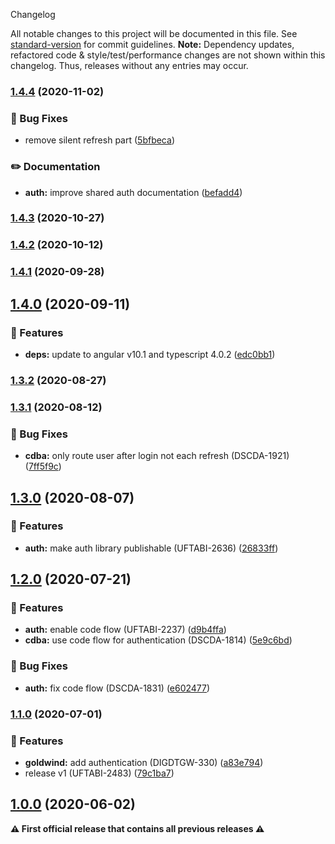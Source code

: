  Changelog

All notable changes to this project will be documented in this file. See [standard-version](https://github.com/conventional-changelog/standard-version) for commit guidelines.
**Note:** Dependency updates, refactored code & style/test/performance changes are not shown within this changelog. Thus, releases without any entries may occur.

### [1.4.4](///compare/v1.9.0...v1.4.4) (2020-11-02)


### 🐛 Bug Fixes

* remove silent refresh part ([5bfbeca](///commit/5bfbecaa019d11db5827b41f4956c4af351d8b70))


### ✏️ Documentation

* **auth:** improve shared auth documentation ([befadd4](///commit/befadd4f026caa06e8fd6c8e4211ec305249fd0b))

### [1.4.3](https://gitlab.schaeffler.com/frontend-schaeffler/schaeffler-frontend/compare/v1.9.0...v1.4.3) (2020-10-27)

### [1.4.2](///compare/v1.7.0...v1.4.2) (2020-10-12)

### [1.4.1](///compare/v1.6.0...v1.4.1) (2020-09-28)

## [1.4.0](///compare/v1.5.0...v1.4.0) (2020-09-11)


### 🎸 Features

* **deps:** update to angular v10.1 and typescript 4.0.2 ([edc0bb1](///commit/edc0bb1d32af1b0b585de3f79bc96eaf393c240e))

### [1.3.2](///compare/v1.4.0...v1.3.2) (2020-08-27)

### [1.3.1](///compare/v1.3.0...v1.3.1) (2020-08-12)


### 🐛 Bug Fixes

* **cdba:** only route user after login not each refresh (DSCDA-1921) ([7ff5f9c](///commit/7ff5f9cff20e219be4c9ca72a775ae9195ad084f))

## [1.3.0](///compare/v1.2.0...v1.3.0) (2020-08-07)


### 🎸 Features

* **auth:** make auth library publishable (UFTABI-2636) ([26833ff](///commit/26833ffdccd5dc448e99130de7fd240462721e02))

## [1.2.0](https://gitlab.schaeffler.com/frontend-schaeffler/schaeffler-frontend/compare/v1.1.0...v1.2.0) (2020-07-21)


### 🎸 Features

* **auth:** enable code flow (UFTABI-2237) ([d9b4ffa](https://gitlab.schaeffler.com/frontend-schaeffler/schaeffler-frontend/commit/d9b4ffa0452b69f4547db98f0698f8f9d8eabd91))
* **cdba:** use code flow for authentication (DSCDA-1814) ([5e9c6bd](https://gitlab.schaeffler.com/frontend-schaeffler/schaeffler-frontend/commit/5e9c6bdfe13dfa86521d19afe12e4eb3613b0d76))


### 🐛 Bug Fixes

* **auth:** fix code flow (DSCDA-1831) ([e602477](https://gitlab.schaeffler.com/frontend-schaeffler/schaeffler-frontend/commit/e602477fb049a96f9be26813fb9b72d846d6e9ab))

### [1.1.0](https://gitlab.schaeffler.com/frontend-schaeffler/schaeffler-frontend/compare/v1.0.0...v1.1.0) (2020-07-01)


### 🎸 Features

* **goldwind:** add authentication (DIGDTGW-330) ([a83e794](https://gitlab.schaeffler.com/frontend-schaeffler/schaeffler-frontend/commit/a83e79426f15464d67eb7fb150fa4eb69bdd47ec))
* release v1 (UFTABI-2483) ([79c1ba7](https://gitlab.schaeffler.com/frontend-schaeffler/schaeffler-frontend/commit/79c1ba7c6c1af8ccd909083d91fffbe0ae017ebb))

## [1.0.0](https://gitlab.schaeffler.com/frontend-schaeffler/schaeffler-frontend/compare/v0.5.0...v1.0.0) (2020-06-02)

**⚠ First official release that contains all previous releases ⚠**